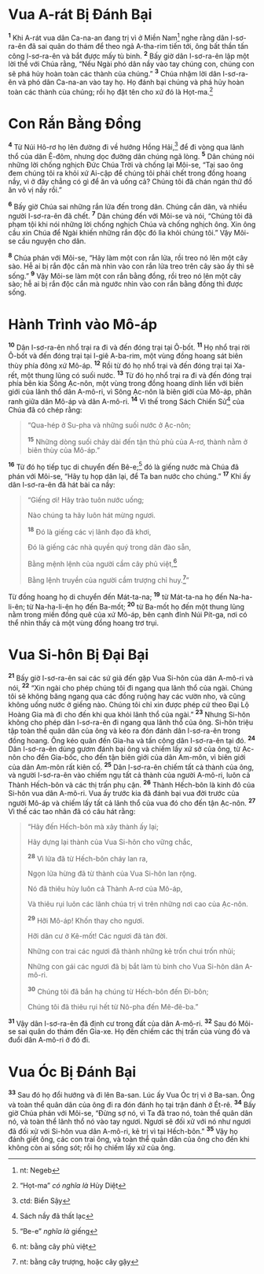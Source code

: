 # Vua A-rát Bị Ðánh Bại
<sup><b>1</b></sup> Khi A-rát vua dân Ca-na-an đang trị vì ở Miền Nam[^1-a7ff9f9e-a5e6-4be1-99f8-cae30d8c437e] nghe rằng dân I-sơ-ra-ên đã sai quân do thám để theo ngả A-tha-rim tiến tới, ông bất thần tấn công I-sơ-ra-ên và bắt được mấy tù binh. <sup><b>2</b></sup> Bấy giờ dân I-sơ-ra-ên lập một lời thề với Chúa rằng, “Nếu Ngài phó dân nầy vào tay chúng con, chúng con sẽ phá hủy hoàn toàn các thành của chúng.” <sup><b>3</b></sup> Chúa nhậm lời dân I-sơ-ra-ên và phó dân Ca-na-an vào tay họ. Họ đánh bại chúng và phá hủy hoàn toàn các thành của chúng; rồi họ đặt tên cho xứ đó là Họt-ma.[^2-a7ff9f9e-a5e6-4be1-99f8-cae30d8c437e]

# Con Rắn Bằng Ðồng
<sup><b>4</b></sup> Từ Núi Hô-rơ họ lên đường đi về hướng Hồng Hải,[^3-a7ff9f9e-a5e6-4be1-99f8-cae30d8c437e] để đi vòng qua lãnh thổ của dân Ê-đôm, nhưng dọc đường dân chúng ngã lòng. <sup><b>5</b></sup> Dân chúng nói những lời chống nghịch Ðức Chúa Trời và chống lại Môi-se, “Tại sao ông đem chúng tôi ra khỏi xứ Ai-cập để chúng tôi phải chết trong đồng hoang nầy, vì ở đây chẳng có gì để ăn và uống cả? Chúng tôi đã chán ngán thứ đồ ăn vô vị nầy rồi.”

<sup><b>6</b></sup> Bấy giờ Chúa sai những rắn lửa đến trong dân. Chúng cắn dân, và nhiều người I-sơ-ra-ên đã chết. <sup><b>7</b></sup> Dân chúng đến với Môi-se và nói, “Chúng tôi đã phạm tội khi nói những lời chống nghịch Chúa và chống nghịch ông. Xin ông cầu xin Chúa để Ngài khiến những rắn độc đó lìa khỏi chúng tôi.” Vậy Môi-se cầu nguyện cho dân.

<sup><b>8</b></sup> Chúa phán với Môi-se, “Hãy làm một con rắn lửa, rồi treo nó lên một cây sào. Hễ ai bị rắn độc cắn mà nhìn vào con rắn lửa treo trên cây sào ấy thì sẽ sống.” <sup><b>9</b></sup> Vậy Môi-se làm một con rắn bằng đồng, rồi treo nó lên một cây sào; hễ ai bị rắn độc cắn mà ngước nhìn vào con rắn bằng đồng thì được sống.

# Hành Trình vào Mô-áp
<sup><b>10</b></sup> Dân I-sơ-ra-ên nhổ trại ra đi và đến đóng trại tại Ô-bốt. <sup><b>11</b></sup> Họ nhổ trại rời Ô-bốt và đến đóng trại tại I-giê A-ba-rim, một vùng đồng hoang sát biên thùy phía đông xứ Mô-áp. <sup><b>12</b></sup> Rồi từ đó họ nhổ trại và đến đóng trại tại Xa-rết, một thung lũng có suối nước. <sup><b>13</b></sup> Từ đó họ nhổ trại ra đi và đến đóng trại phía bên kia Sông Ạc-nôn, một vùng trong đồng hoang dính liền với biên giới của lãnh thổ dân A-mô-ri, vì Sông Ạc-nôn là biên giới của Mô-áp, phân ranh giữa dân Mô-áp và dân A-mô-ri. <sup><b>14</b></sup> Vì thế trong Sách Chiến Sử[^4-a7ff9f9e-a5e6-4be1-99f8-cae30d8c437e] của Chúa đã có chép rằng:

> “Qua-hép ở Su-pha và những suối nước ở Ạc-nôn;
> 
> <sup><b>15</b></sup> Những dòng suối chảy dài đến tận thủ phủ của A-rơ, thành nằm ở biên thùy của Mô-áp.”

<sup><b>16</b></sup> Từ đó họ tiếp tục di chuyển đến Bê-e;[^5-a7ff9f9e-a5e6-4be1-99f8-cae30d8c437e] đó là giếng nước mà Chúa đã phán với Môi-se, “Hãy tụ họp dân lại, để Ta ban nước cho chúng.” <sup><b>17</b></sup> Khi ấy dân I-sơ-ra-ên đã hát bài ca nầy:

> “Giếng ơi! Hãy trào tuôn nước uống;
> 
> Nào chúng ta hãy luôn hát mừng ngươi.
> 
> <sup><b>18</b></sup> Ðó là giếng các vị lãnh đạo đã khơi,
> 
> Ðó là giếng các nhà quyền quý trong dân đào sẵn,
> 
> Bằng mệnh lệnh của người cầm cây phủ việt,[^6-a7ff9f9e-a5e6-4be1-99f8-cae30d8c437e]
> 
> Bằng lệnh truyền của người cầm trượng chỉ huy.[^7-a7ff9f9e-a5e6-4be1-99f8-cae30d8c437e]”

Từ đồng hoang họ di chuyển đến Mát-ta-na; <sup><b>19</b></sup> từ Mát-ta-na họ đến Na-ha-li-ên; từ Na-ha-li-ên họ đến Ba-mốt; <sup><b>20</b></sup> từ Ba-mốt họ đến một thung lũng nằm trong miền đồng quê của xứ Mô-áp, bên cạnh đỉnh Núi Pít-ga, nơi có thể nhìn thấy cả một vùng đồng hoang trơ trụi.

# Vua Si-hôn Bị Ðại Bại
<sup><b>21</b></sup> Bấy giờ I-sơ-ra-ên sai các sứ giả đến gặp Vua Si-hôn của dân A-mô-ri và nói, <sup><b>22</b></sup> “Xin ngài cho phép chúng tôi đi ngang qua lãnh thổ của ngài. Chúng tôi sẽ không băng ngang qua các đồng ruộng hay các vườn nho, và cũng không uống nước ở giếng nào. Chúng tôi chỉ xin được phép cứ theo Ðại Lộ Hoàng Gia mà đi cho đến khi qua khỏi lãnh thổ của ngài.” <sup><b>23</b></sup> Nhưng Si-hôn không cho phép dân I-sơ-ra-ên đi ngang qua lãnh thổ của ông. Si-hôn triệu tập toàn thể quân dân của ông và kéo ra đón đánh dân I-sơ-ra-ên trong đồng hoang. Ông kéo quân đến Gia-ha và tấn công dân I-sơ-ra-ên tại đó. <sup><b>24</b></sup> Dân I-sơ-ra-ên dùng gươm đánh bại ông và chiếm lấy xứ sở của ông, từ Ạc-nôn cho đến Gia-bốc, cho đến tận biên giới của dân Am-môn, vì biên giới của dân Am-môn rất kiên cố. <sup><b>25</b></sup> Dân I-sơ-ra-ên chiếm tất cả thành của ông, và người I-sơ-ra-ên vào chiếm ngụ tất cả thành của người A-mô-ri, luôn cả Thành Hếch-bôn và các thị trấn phụ cận. <sup><b>26</b></sup> Thành Hếch-bôn là kinh đô của Si-hôn vua dân A-mô-ri. Vua ấy trước kia đã đánh bại vua đời trước của người Mô-áp và chiếm lấy tất cả lãnh thổ của vua đó cho đến tận Ạc-nôn. <sup><b>27</b></sup> Vì thế các tao nhân đã có câu hát rằng:

> “Hãy đến Hếch-bôn mà xây thành ấy lại;
> 
> Hãy dựng lại thành của Vua Si-hôn cho vững chắc,
> 
> <sup><b>28</b></sup> Vì lửa đã từ Hếch-bôn cháy lan ra,
> 
> Ngọn lửa hừng đã từ thành của Vua Si-hôn lan rộng.
> 
> Nó đã thiêu hủy luôn cả Thành A-rơ của Mô-áp,
> 
> Và thiêu rụi luôn các lãnh chúa trị vì trên những nơi cao của Ạc-nôn.
> 
> <sup><b>29</b></sup> Hỡi Mô-áp! Khốn thay cho ngươi.
> 
> Hỡi dân cư ở Kê-mốt! Các ngươi đã tàn đời.
> 
> Những con trai các ngươi đã thành những kẻ trốn chui trốn nhủi;
> 
> Những con gái các ngươi đã bị bắt làm tù binh cho Vua Si-hôn dân A-mô-ri.
> 
> <sup><b>30</b></sup> Chúng tôi đã bắn hạ chúng từ Hếch-bôn đến Ði-bôn;
> 
> Chúng tôi đã thiêu rụi hết từ Nô-pha đến Mê-đê-ba.”

<sup><b>31</b></sup> Vậy dân I-sơ-ra-ên đã định cư trong đất của dân A-mô-ri. <sup><b>32</b></sup> Sau đó Môi-se sai quân do thám đến Gia-xe. Họ đến chiếm các thị trấn của vùng đó và đuổi dân A-mô-ri ở đó đi.

# Vua Óc Bị Ðánh Bại
<sup><b>33</b></sup> Sau đó họ đổi hướng và đi lên Ba-san. Lúc ấy Vua Óc trị vì ở Ba-san. Ông và toàn thể quân dân của ông đi ra đón đánh họ tại trận đánh ở Ét-rê. <sup><b>34</b></sup> Bấy giờ Chúa phán với Môi-se, “Ðừng sợ nó, vì Ta đã trao nó, toàn thể quân dân nó, và toàn thể lãnh thổ nó vào tay ngươi. Ngươi sẽ đối xử với nó như ngươi đã đối xử với Si-hôn vua dân A-mô-ri, kẻ trị vì tại Hếch-bôn.” <sup><b>35</b></sup> Vậy họ đánh giết ông, các con trai ông, và toàn thể quân dân của ông cho đến khi không còn ai sống sót; rồi họ chiếm lấy xứ của ông.

[^1-a7ff9f9e-a5e6-4be1-99f8-cae30d8c437e]: nt: Negeb
[^2-a7ff9f9e-a5e6-4be1-99f8-cae30d8c437e]: “Họt-ma” *có nghĩa là* Hủy Diệt
[^3-a7ff9f9e-a5e6-4be1-99f8-cae30d8c437e]: ctd: Biển Sậy
[^4-a7ff9f9e-a5e6-4be1-99f8-cae30d8c437e]: Sách nầy đã thất lạc
[^5-a7ff9f9e-a5e6-4be1-99f8-cae30d8c437e]: “Be-e” *nghĩa là* giếng
[^6-a7ff9f9e-a5e6-4be1-99f8-cae30d8c437e]: nt: bằng cây phủ việt
[^7-a7ff9f9e-a5e6-4be1-99f8-cae30d8c437e]: nt: bằng cây trượng, hoặc cây gậy